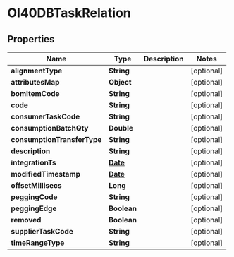 
# OI40DBTaskRelation

## Properties
Name | Type | Description | Notes
------------ | ------------- | ------------- | -------------
**alignmentType** | **String** |  |  [optional]
**attributesMap** | **Object** |  |  [optional]
**bomItemCode** | **String** |  |  [optional]
**code** | **String** |  |  [optional]
**consumerTaskCode** | **String** |  |  [optional]
**consumptionBatchQty** | **Double** |  |  [optional]
**consumptionTransferType** | **String** |  |  [optional]
**description** | **String** |  |  [optional]
**integrationTs** | [**Date**](Date.md) |  |  [optional]
**modifiedTimestamp** | [**Date**](Date.md) |  |  [optional]
**offsetMillisecs** | **Long** |  |  [optional]
**peggingCode** | **String** |  |  [optional]
**peggingEdge** | **Boolean** |  |  [optional]
**removed** | **Boolean** |  |  [optional]
**supplierTaskCode** | **String** |  |  [optional]
**timeRangeType** | **String** |  |  [optional]



